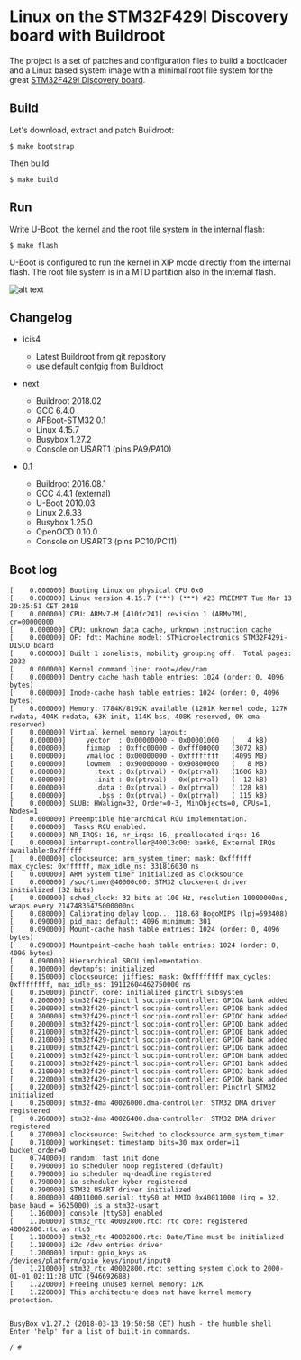 Linux on the STM32F429I Discovery board with Buildroot
======================================================

The project is a set of patches and configuration files to build a bootloader and a Linux based system image with a minimal root file system for the great [STM32F429I Discovery board](http://www.st.com/en/evaluation-tools/32f429idiscovery.html).

Build
-----

Let's download, extract and patch Buildroot:

`$ make bootstrap`


Then build:

`$ make build`


Run
---

Write U-Boot, the kernel and the root file system in the internal flash:

`$ make flash`

U-Boot is configured to run the kernel in XIP mode directly from the internal flash. The root file system is in a MTD partition also in the internal flash.

![alt text](doc/stm32f429i-disco_linux.jpg)

Changelog
---------
* icis4
  * Latest Buildroot from git repository
  * use default confgig from Buildroot
  
* next 
  * Buildroot 2018.02
  * GCC 6.4.0
  * AFBoot-STM32 0.1
  * Linux 4.15.7
  * Busybox 1.27.2
  * Console on USART1 (pins PA9/PA10)

* 0.1
  * Buildroot 2016.08.1
  * GCC 4.4.1 (external)
  * U-Boot 2010.03
  * Linux 2.6.33
  * Busybox 1.25.0
  * OpenOCD 0.10.0
  * Console on USART3 (pins PC10/PC11)

Boot log
--------

```
[    0.000000] Booting Linux on physical CPU 0x0
[    0.000000] Linux version 4.15.7 (***) (***) #23 PREEMPT Tue Mar 13 20:25:51 CET 2018
[    0.000000] CPU: ARMv7-M [410fc241] revision 1 (ARMv7M), cr=00000000
[    0.000000] CPU: unknown data cache, unknown instruction cache
[    0.000000] OF: fdt: Machine model: STMicroelectronics STM32F429i-DISCO board
[    0.000000] Built 1 zonelists, mobility grouping off.  Total pages: 2032
[    0.000000] Kernel command line: root=/dev/ram
[    0.000000] Dentry cache hash table entries: 1024 (order: 0, 4096 bytes)
[    0.000000] Inode-cache hash table entries: 1024 (order: 0, 4096 bytes)
[    0.000000] Memory: 7784K/8192K available (1201K kernel code, 127K rwdata, 404K rodata, 63K init, 114K bss, 408K reserved, 0K cma-reserved)
[    0.000000] Virtual kernel memory layout:
[    0.000000]     vector  : 0x00000000 - 0x00001000   (   4 kB)
[    0.000000]     fixmap  : 0xffc00000 - 0xfff00000   (3072 kB)
[    0.000000]     vmalloc : 0x00000000 - 0xffffffff   (4095 MB)
[    0.000000]     lowmem  : 0x90000000 - 0x90800000   (   8 MB)
[    0.000000]       .text : 0x(ptrval) - 0x(ptrval)   (1606 kB)
[    0.000000]       .init : 0x(ptrval) - 0x(ptrval)   (  12 kB)
[    0.000000]       .data : 0x(ptrval) - 0x(ptrval)   ( 128 kB)
[    0.000000]        .bss : 0x(ptrval) - 0x(ptrval)   ( 115 kB)
[    0.000000] SLUB: HWalign=32, Order=0-3, MinObjects=0, CPUs=1, Nodes=1
[    0.000000] Preemptible hierarchical RCU implementation.
[    0.000000]  Tasks RCU enabled.
[    0.000000] NR_IRQS: 16, nr_irqs: 16, preallocated irqs: 16
[    0.000000] interrupt-controller@40013c00: bank0, External IRQs available:0x7fffff
[    0.000000] clocksource: arm_system_timer: mask: 0xffffff max_cycles: 0xffffff, max_idle_ns: 331816030 ns
[    0.000000] ARM System timer initialized as clocksource
[    0.000000] /soc/timer@40000c00: STM32 clockevent driver initialized (32 bits)
[    0.000000] sched_clock: 32 bits at 100 Hz, resolution 10000000ns, wraps every 21474836475000000ns
[    0.080000] Calibrating delay loop... 118.68 BogoMIPS (lpj=593408)
[    0.090000] pid_max: default: 4096 minimum: 301
[    0.090000] Mount-cache hash table entries: 1024 (order: 0, 4096 bytes)
[    0.090000] Mountpoint-cache hash table entries: 1024 (order: 0, 4096 bytes)
[    0.090000] Hierarchical SRCU implementation.
[    0.100000] devtmpfs: initialized
[    0.150000] clocksource: jiffies: mask: 0xffffffff max_cycles: 0xffffffff, max_idle_ns: 19112604462750000 ns
[    0.150000] pinctrl core: initialized pinctrl subsystem
[    0.200000] stm32f429-pinctrl soc:pin-controller: GPIOA bank added
[    0.200000] stm32f429-pinctrl soc:pin-controller: GPIOB bank added
[    0.200000] stm32f429-pinctrl soc:pin-controller: GPIOC bank added
[    0.200000] stm32f429-pinctrl soc:pin-controller: GPIOD bank added
[    0.210000] stm32f429-pinctrl soc:pin-controller: GPIOE bank added
[    0.210000] stm32f429-pinctrl soc:pin-controller: GPIOF bank added
[    0.210000] stm32f429-pinctrl soc:pin-controller: GPIOG bank added
[    0.210000] stm32f429-pinctrl soc:pin-controller: GPIOH bank added
[    0.210000] stm32f429-pinctrl soc:pin-controller: GPIOI bank added
[    0.210000] stm32f429-pinctrl soc:pin-controller: GPIOJ bank added
[    0.220000] stm32f429-pinctrl soc:pin-controller: GPIOK bank added
[    0.220000] stm32f429-pinctrl soc:pin-controller: Pinctrl STM32 initialized
[    0.250000] stm32-dma 40026000.dma-controller: STM32 DMA driver registered
[    0.260000] stm32-dma 40026400.dma-controller: STM32 DMA driver registered
[    0.270000] clocksource: Switched to clocksource arm_system_timer
[    0.710000] workingset: timestamp_bits=30 max_order=11 bucket_order=0
[    0.740000] random: fast init done
[    0.790000] io scheduler noop registered (default)
[    0.790000] io scheduler mq-deadline registered
[    0.790000] io scheduler kyber registered
[    0.790000] STM32 USART driver initialized
[    0.800000] 40011000.serial: ttyS0 at MMIO 0x40011000 (irq = 32, base_baud = 5625000) is a stm32-usart
[    1.160000] console [ttyS0] enabled
[    1.160000] stm32_rtc 40002800.rtc: rtc core: registered 40002800.rtc as rtc0
[    1.180000] stm32_rtc 40002800.rtc: Date/Time must be initialized
[    1.180000] i2c /dev entries driver
[    1.200000] input: gpio_keys as /devices/platform/gpio_keys/input/input0
[    1.210000] stm32_rtc 40002800.rtc: setting system clock to 2000-01-01 02:11:28 UTC (946692688)
[    1.220000] Freeing unused kernel memory: 12K
[    1.220000] This architecture does not have kernel memory protection.


BusyBox v1.27.2 (2018-03-13 19:50:58 CET) hush - the humble shell
Enter 'help' for a list of built-in commands.

/ #
```


